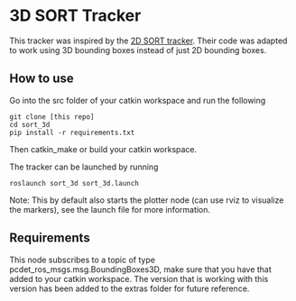 # 3D SORT Tracker
This tracker was inspired by the [2D SORT tracker](https://github.com/abewley/sort). Their code was adapted to work using 3D bounding boxes instead of just 2D bounding boxes.

## How to use
Go into the src folder of your catkin workspace and run the following
```
git clone [this repo]
cd sort_3d
pip install -r requirements.txt
```

Then catkin_make or build your catkin workspace.

The tracker can be launched by running
```
roslaunch sort_3d sort_3d.launch
```

Note: This by default also starts the plotter node (can use rviz to visualize the markers), see the launch file for more information.

## Requirements
This node subscribes to a topic of type pcdet_ros_msgs.msg.BoundingBoxes3D, make sure that you have that added to your catkin workspace. The version that is working with this version has been added to the extras folder for future reference.
